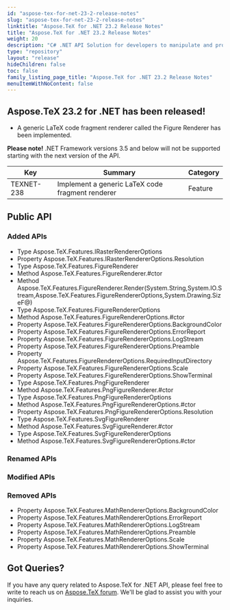 ```yaml
---
id: "aspose-tex-for-net-23-2-release-notes"
slug: "aspose-tex-for-net-23-2-release-notes"
linktitle: "Aspose.TeX for .NET 23.2 Release Notes"
title: "Aspose.TeX for .NET 23.2 Release Notes"
weight: 20
description: "C# .NET API Solution for developers to manipulate and process TeX and LaTeX files. Release Notes of Aspose.TeX API solution for .NET | Release 2023.02"
type: "repository"
layout: "release"
hideChildren: false
toc: false
family_listing_page_title: "Aspose.TeX for .NET 23.2 Release Notes"
menuItemWithNoContent: false
---
```


## Aspose.TeX 23.2 for .NET has been released!

 * A generic LaTeX code fragment renderer called the Figure Renderer has been implemented.

**Please note!** .NET Framework versions 3.5 and below will not be supported starting with the next version of the API.

| Key | Summary | Category |
|---|---|---|
| TEXNET-238 | Implement a generic LaTeX code fragment renderer | Feature |

## Public API
### Added APIs
 * Type Aspose.TeX.Features.IRasterRendererOptions
 * Property Aspose.TeX.Features.IRasterRendererOptions.Resolution
 * Type Aspose.TeX.Features.FigureRenderer
 * Method Aspose.TeX.Features.FigureRenderer.#ctor
 * Method Aspose.TeX.Features.FigureRenderer.Render(System.String,System.IO.Stream,Aspose.TeX.Features.FigureRendererOptions,System.Drawing.SizeF@)
 * Type Aspose.TeX.Features.FigureRendererOptions
 * Method Aspose.TeX.Features.FigureRendererOptions.#ctor
 * Property Aspose.TeX.Features.FigureRendererOptions.BackgroundColor
 * Property Aspose.TeX.Features.FigureRendererOptions.ErrorReport
 * Property Aspose.TeX.Features.FigureRendererOptions.LogStream
 * Property Aspose.TeX.Features.FigureRendererOptions.Preamble
 * Property Aspose.TeX.Features.FigureRendererOptions.RequiredInputDirectory
 * Property Aspose.TeX.Features.FigureRendererOptions.Scale
 * Property Aspose.TeX.Features.FigureRendererOptions.ShowTerminal
 * Type Aspose.TeX.Features.PngFigureRenderer
 * Method Aspose.TeX.Features.PngFigureRenderer.#ctor
 * Type Aspose.TeX.Features.PngFigureRendererOptions
 * Method Aspose.TeX.Features.PngFigureRendererOptions.#ctor
 * Property Aspose.TeX.Features.PngFigureRendererOptions.Resolution
 * Type Aspose.TeX.Features.SvgFigureRenderer
 * Method Aspose.TeX.Features.SvgFigureRenderer.#ctor
 * Type Aspose.TeX.Features.SvgFigureRendererOptions
 * Method Aspose.TeX.Features.SvgFigureRendererOptions.#ctor

### Renamed APIs

### Modified APIs

### Removed APIs
 * Property Aspose.TeX.Features.MathRendererOptions.BackgroundColor
 * Property Aspose.TeX.Features.MathRendererOptions.ErrorReport
 * Property Aspose.TeX.Features.MathRendererOptions.LogStream
 * Property Aspose.TeX.Features.MathRendererOptions.Preamble
 * Property Aspose.TeX.Features.MathRendererOptions.Scale
 * Property Aspose.TeX.Features.MathRendererOptions.ShowTerminal

## Got Queries?
If you have any query related to Aspose.TeX for .NET API, please feel free to write to reach us on [Aspose.TeX forum](https://forum.aspose.com/c/tex/). We'll be glad to assist you with your inquiries.
